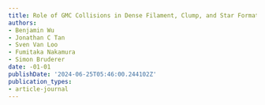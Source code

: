 ```yaml
---
title: Role of GMC Collisions in Dense Filament, Clump, and Star Formation
authors:
- Benjamin Wu
- Jonathan C Tan
- Sven Van Loo
- Fumitaka Nakamura
- Simon Bruderer
date: -01-01
publishDate: '2024-06-25T05:46:00.244102Z'
publication_types:
- article-journal
---
```

